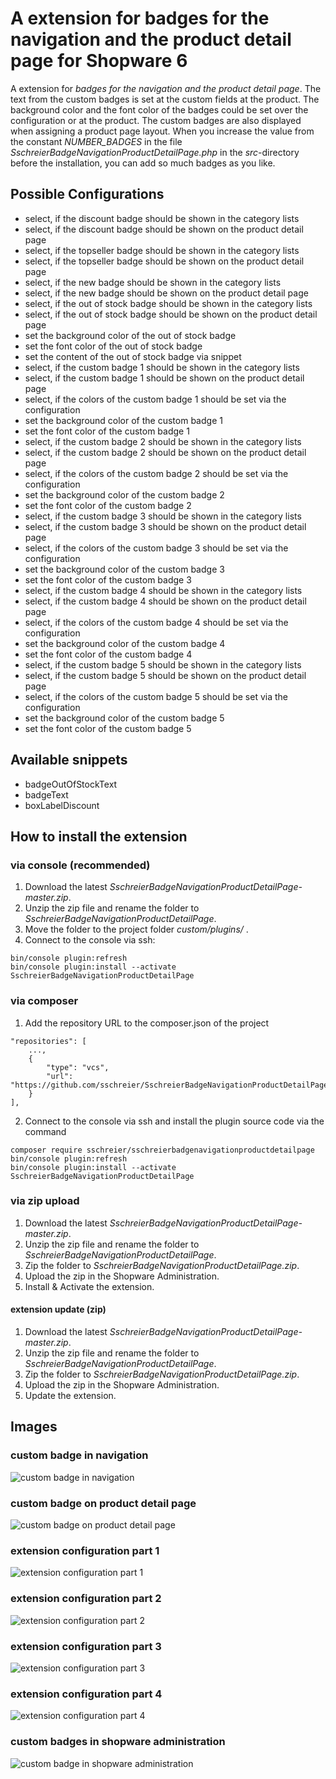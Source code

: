# A extension for badges for the navigation and the product detail page for Shopware 6

A extension for _badges for the navigation and the product detail page_. The text from the custom badges is set at the custom fields at the product. The background color and the font color of the badges could be set over the configuration or at the product. The custom badges are also displayed when assigning a product page layout. When you increase the value from the constant _NUMBER_BADGES_ in the file _SschreierBadgeNavigationProductDetailPage.php_ in the _src_-directory before the installation, you can add so much badges as you like.

## Possible Configurations 
 - select, if the discount badge should be shown in the category lists
 - select, if the discount badge should be shown on the product detail page
 - select, if the topseller badge should be shown in the category lists
 - select, if the topseller badge should be shown on the product detail page
 - select, if the new badge should be shown in the category lists
 - select, if the new badge should be shown on the product detail page
 - select, if the out of stock badge should be shown in the category lists
 - select, if the out of stock badge should be shown on the product detail page
 - set the background color of the out of stock badge
 - set the font color of the out of stock badge
 - set the content of the out of stock badge via snippet
 - select, if the custom badge 1 should be shown in the category lists
 - select, if the custom badge 1 should be shown on the product detail page
 - select, if the colors of the custom badge 1 should be set via the configuration
 - set the background color of the custom badge 1
 - set the font color of the custom badge 1
 - select, if the custom badge 2 should be shown in the category lists
 - select, if the custom badge 2 should be shown on the product detail page
 - select, if the colors of the custom badge 2 should be set via the configuration
 - set the background color of the custom badge 2
 - set the font color of the custom badge 2
 - select, if the custom badge 3 should be shown in the category lists
 - select, if the custom badge 3 should be shown on the product detail page
 - select, if the colors of the custom badge 3 should be set via the configuration
 - set the background color of the custom badge 3
 - set the font color of the custom badge 3
 - select, if the custom badge 4 should be shown in the category lists
 - select, if the custom badge 4 should be shown on the product detail page
 - select, if the colors of the custom badge 4 should be set via the configuration
 - set the background color of the custom badge 4
 - set the font color of the custom badge 4
- select, if the custom badge 5 should be shown in the category lists
- select, if the custom badge 5 should be shown on the product detail page
- select, if the colors of the custom badge 5 should be set via the configuration
- set the background color of the custom badge 5
- set the font color of the custom badge 5

## Available snippets
 - badgeOutOfStockText
 - badgeText
 - boxLabelDiscount

## How to install the extension
### via console (recommended)
1. Download the latest _SschreierBadgeNavigationProductDetailPage-master.zip_.
2. Unzip the zip file and rename the folder to _SschreierBadgeNavigationProductDetailPage_. 
3. Move the folder to the project folder _custom/plugins/_ .
4. Connect to the console via ssh:

```
bin/console plugin:refresh
bin/console plugin:install --activate SschreierBadgeNavigationProductDetailPage
```

### via composer
1. Add the repository URL to the composer.json of the project
```
"repositories": [
    ...,
    {
        "type": "vcs",
        "url": "https://github.com/sschreier/SschreierBadgeNavigationProductDetailPage"
    }
],
```

2. Connect to the console via ssh and install the plugin source code via the command
```
composer require sschreier/sschreierbadgenavigationproductdetailpage
bin/console plugin:refresh
bin/console plugin:install --activate SschreierBadgeNavigationProductDetailPage
```

### via zip upload
1. Download the latest _SschreierBadgeNavigationProductDetailPage-master.zip_.
2. Unzip the zip file and rename the folder to _SschreierBadgeNavigationProductDetailPage_.
3. Zip the folder to _SschreierBadgeNavigationProductDetailPage.zip_.
4. Upload the zip in the Shopware Administration.
5. Install & Activate the extension.

#### extension update (zip)
1. Download the latest _SschreierBadgeNavigationProductDetailPage-master.zip_.
2. Unzip the zip file and rename the folder to _SschreierBadgeNavigationProductDetailPage_.
3. Zip the folder to _SschreierBadgeNavigationProductDetailPage.zip_.
4. Upload the zip in the Shopware Administration.
5. Update the extension.

## Images

### custom badge in navigation

![custom badge in navigation](https://www.sebastianschreier.de/plugins/SschreierBadgeNavigationProductDetailPage/SschreierBadgeNavigationProductDetailPage-Image1.jpg)

### custom badge on product detail page

![custom badge on product detail page](https://www.sebastianschreier.de/plugins/SschreierBadgeNavigationProductDetailPage/SschreierBadgeNavigationProductDetailPage-Image2.jpg)

### extension configuration part 1

![extension configuration part 1](https://www.sebastianschreier.de/plugins/SschreierBadgeNavigationProductDetailPage/SschreierBadgeNavigationProductDetailPage-Image3.jpg)

### extension configuration part 2

![extension configuration part 2](https://www.sebastianschreier.de/plugins/SschreierBadgeNavigationProductDetailPage/SschreierBadgeNavigationProductDetailPage-Image4.jpg)

### extension configuration part 3

![extension configuration part 3](https://www.sebastianschreier.de/plugins/SschreierBadgeNavigationProductDetailPage/SschreierBadgeNavigationProductDetailPage-Image5.jpg)

### extension configuration part 4

![extension configuration part 4](https://www.sebastianschreier.de/plugins/SschreierBadgeNavigationProductDetailPage/SschreierBadgeNavigationProductDetailPage-Image6.jpg)

### custom badges in shopware administration

![custom badge in shopware administration](https://www.sebastianschreier.de/plugins/SschreierBadgeNavigationProductDetailPage/SschreierBadgeNavigationProductDetailPage-Image7.jpg)
